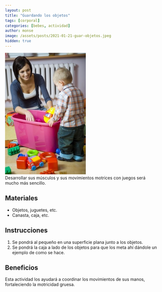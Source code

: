 ```yaml
---
layout: post
title: "Guardando los objetos"
tags: [corporal]
categories: [bebes, actividad]
author: monse
image: /assets/posts/2021-01-21-guar-objetos.jpeg
hidden: true
---
```

![Actividad de objetos](/assets/posts/2021-01-21-guar-objetos.jpeg)<br/> 
Desarrollar sus músculos y sus movimientos motrices con juegos será mucho más sencillo.  

## Materiales 
- Objetos, juguetes, etc. 
- Canasta, caja, etc.

## Instrucciones 
1. Se pondrá al pequeño en una superficie plana junto a los objetos.
2. Se pondrá la caja a lado de los objetos para que los meta ahí dándole un ejemplo de como se hace. 

## Beneficios 
Esta actividad los ayudará a coordinar los movimientos de sus manos, fortaleciendo la motricidad gruesa.  